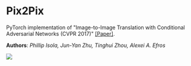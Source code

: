 # Pix2Pix

PyTorch implementation of "Image-to-Image Translation with Conditional Adversarial Networks (CVPR 2017)" [[Paper]](https://arxiv.org/abs/1611.07004).

**Authors**: _Phillip Isola, Jun-Yan Zhu, Tinghui Zhou, Alexei A. Efros_

![](https://github.com/gsolvit/Paper-PyTorch/blob/master/GAN/Pix2Pix/assets/1.png)
